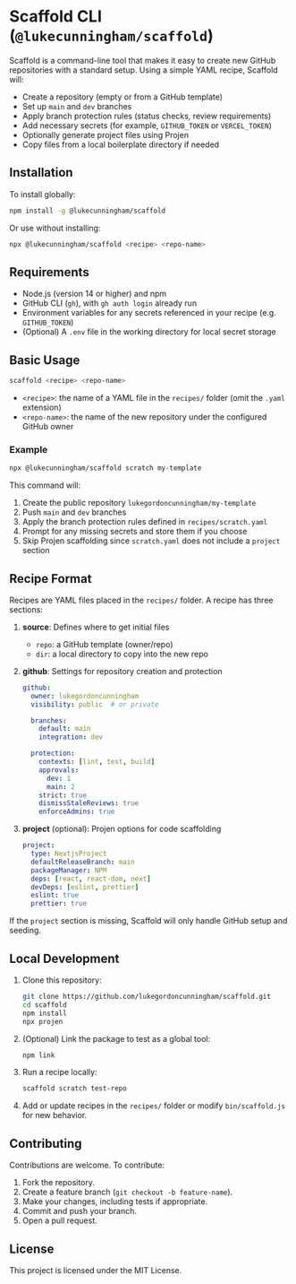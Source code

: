 # Scaffold CLI (`@lukecunningham/scaffold`)

Scaffold is a command-line tool that makes it easy to create new GitHub repositories with a standard setup. Using a simple YAML recipe, Scaffold will:

- Create a repository (empty or from a GitHub template)
- Set up `main` and `dev` branches
- Apply branch protection rules (status checks, review requirements)
- Add necessary secrets (for example, `GITHUB_TOKEN` or `VERCEL_TOKEN`)
- Optionally generate project files using Projen
- Copy files from a local boilerplate directory if needed

## Installation

To install globally:

```bash
npm install -g @lukecunningham/scaffold
```

Or use without installing:

```bash
npx @lukecunningham/scaffold <recipe> <repo-name>
```

## Requirements

- Node.js (version 14 or higher) and npm
- GitHub CLI (`gh`), with `gh auth login` already run
- Environment variables for any secrets referenced in your recipe (e.g. `GITHUB_TOKEN`)
- (Optional) A `.env` file in the working directory for local secret storage

## Basic Usage

```bash
scaffold <recipe> <repo-name>
```

- `<recipe>`: the name of a YAML file in the `recipes/` folder (omit the `.yaml` extension)
- `<repo-name>`: the name of the new repository under the configured GitHub owner

### Example

```bash
npx @lukecunningham/scaffold scratch my-template
```

This command will:

1. Create the public repository `lukegordoncunningham/my-template`
2. Push `main` and `dev` branches
3. Apply the branch protection rules defined in `recipes/scratch.yaml`
4. Prompt for any missing secrets and store them if you choose
5. Skip Projen scaffolding since `scratch.yaml` does not include a `project` section

## Recipe Format

Recipes are YAML files placed in the `recipes/` folder. A recipe has three sections:

1. **source**: Defines where to get initial files

   - `repo`: a GitHub template (owner/repo)
   - `dir`: a local directory to copy into the new repo

2. **github**: Settings for repository creation and protection

   ```yaml
   github:
     owner: lukegordoncunningham
     visibility: public  # or private

     branches:
       default: main
       integration: dev

     protection:
       contexts: [lint, test, build]
       approvals:
         dev: 1
         main: 2
       strict: true
       dismissStaleReviews: true
       enforceAdmins: true
   ```

3. **project** (optional): Projen options for code scaffolding

   ```yaml
   project:
     type: NextjsProject
     defaultReleaseBranch: main
     packageManager: NPM
     deps: [react, react-dom, next]
     devDeps: [eslint, prettier]
     eslint: true
     prettier: true
   ```

If the `project` section is missing, Scaffold will only handle GitHub setup and seeding.

## Local Development

1. Clone this repository:
   ```bash
   git clone https://github.com/lukegordoncunningham/scaffold.git
   cd scaffold
   npm install
   npx projen
   ```
2. (Optional) Link the package to test as a global tool:
   ```bash
   npm link
   ```
3. Run a recipe locally:
   ```bash
   scaffold scratch test-repo
   ```
4. Add or update recipes in the `recipes/` folder or modify `bin/scaffold.js` for new behavior.

## Contributing

Contributions are welcome. To contribute:

1. Fork the repository.
2. Create a feature branch (`git checkout -b feature-name`).
3. Make your changes, including tests if appropriate.
4. Commit and push your branch.
5. Open a pull request.

## License

This project is licensed under the MIT License.

